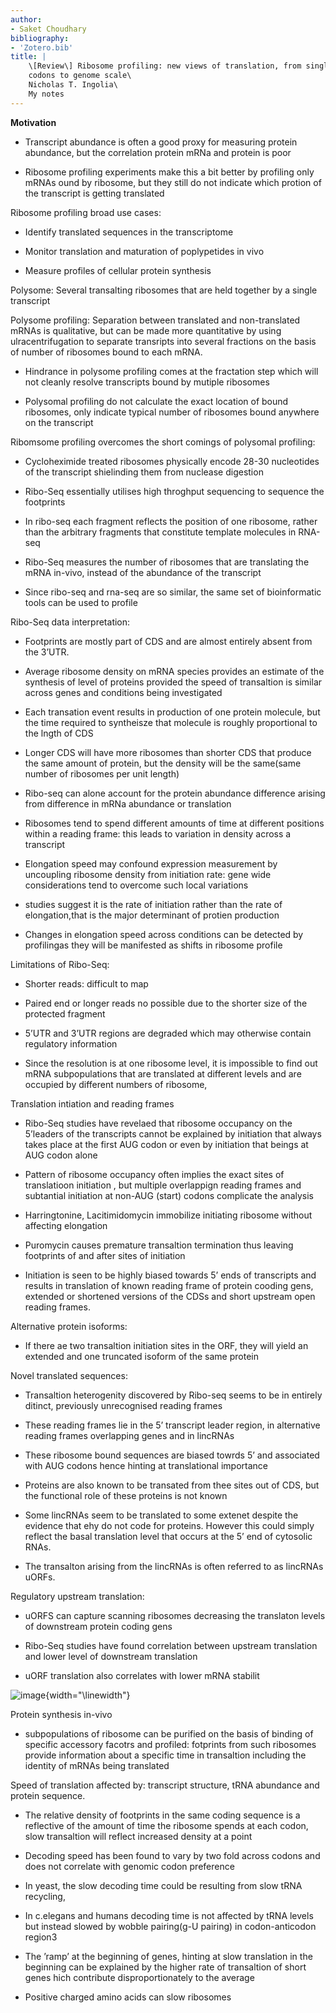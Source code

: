 ```yaml
---
author:
- Saket Choudhary
bibliography:
- 'Zotero.bib'
title: |
    \[Review\] Ribosome profiling: new views of translation, from single
    codons to genome scale\
    Nicholas T. Ingolia\
    My notes 
---
```


**Motivation**

-   Transcript abundance is often a good proxy for measuring protein
    abundance, but the correlation protein mRNa and protein is poor

-   Ribosome profiling experiments make this a bit better by profiling
    only mRNAs ound by ribosome, but they still do not indicate which
    protion of the transcript is getting translated

Ribosome profiling broad use cases:

-   Identify translated sequences in the transcriptome

-   Monitor translation and maturation of poplypetides in vivo

-   Measure profiles of cellular protein synthesis

Polysome: Several transalting ribosomes that are held together by a
single transcript

Polysome profiling: Separation between translated and non-translated
mRNAs is qualitative, but can be made more quantitative by using
ulracentrifugation to separate transripts into several fractions on the
basis of number of ribosomes bound to each mRNA.

-   Hindrance in polysome profiling comes at the fractation step which
    will not cleanly resolve transcripts bound by mutiple ribosomes

-   Polysomal profiling do not calculate the exact location of bound
    ribosomes, only indicate typical number of ribosomes bound anywhere
    on the transcript

Ribomsome profiling overcomes the short comings of polysomal profiling:

-   Cycloheximide treated ribosomes physically encode 28-30 nucleotides
    of the transcript shielinding them from nuclease digestion

-   Ribo-Seq essentially utilises high throghput sequencing to sequence
    the footprints

-   In ribo-seq each fragment reflects the position of one ribosome,
    rather than the arbitrary fragments that constitute template
    molecules in RNA-seq

-   Ribo-Seq measures the number of ribosomes that are translating the
    mRNA in-vivo, instead of the abundance of the transcript

-   Since ribo-seq and rna-seq are so similar, the same set of
    bioinformatic tools can be used to profile

Ribo-Seq data interpretation:

-   Footprints are mostly part of CDS and are almost entirely absent
    from the 3’UTR.

-   Average ribosome density on mRNA species provides an estimate of the
    synthesis of level of proteins provided the speed of transaltion is
    similar across genes and conditions being investigated

-   Each transation event results in production of one protein molecule,
    but the time required to syntheisze that molecule is roughly
    proportional to the lngth of CDS

-   Longer CDS will have more ribosomes than shorter CDS that produce
    the same amount of protein, but the density will be the same(same
    number of ribosomes per unit length)

-   Ribo-seq can alone account for the protein abundance difference
    arising from difference in mRNa abundance or translation

-   Ribosomes tend to spend different amounts of time at different
    positions within a reading frame: this leads to variation in density
    across a transcript

-   Elongation speed may confound expression measurement by uncoupling
    ribosome density from initiation rate: gene wide considerations tend
    to overcome such local variations

-   studies suggest it is the rate of initiation rather than the rate of
    elongation,that is the major determinant of protien production

-   Changes in elongation speed across conditions can be detected by
    profilingas they will be manifested as shifts in ribosome profile

Limitations of Ribo-Seq:

-   Shorter reads: difficult to map

-   Paired end or longer reads no possible due to the shorter size of
    the protected fragment

-   5’UTR and 3’UTR regions are degraded which may otherwise contain
    regulatory information

-   Since the resolution is at one ribosome level, it is impossible to
    find out mRNA subpopulations that are translated at different levels
    and are occupied by different numbers of ribosome,

Translation intiation and reading frames

-   Ribo-Seq studies have revelaed that ribosome occupancy on the
    5’leaders of the transcripts cannot be explained by initiation that
    always takes place at the first AUG codon or even by initiation that
    beings at AUG codon alone

-   Pattern of ribosome occupancy often implies the exact sites of
    translatioon initiation , but multiple overlappign reading frames
    and subtantial initiation at non-AUG (start) codons complicate the
    analysis

-   Harringtonine, Lacitimidomycin immobilize initiating ribosome
    without affecting elongation

-   Puromycin causes premature transaltion termination thus leaving
    footprints of and after sites of initiation

-   Initiation is seen to be highly biased towards 5’ ends of
    transcripts and results in translation of known reading frame of
    protein cooding gens, extended or shortened versions of the CDSs and
    short upstream open reading frames.

Alternative protein isoforms:

-   If there ae two transaltion initiation sites in the ORF, they will
    yield an extended and one truncated isoform of the same protein

Novel translated sequences:

-   Transaltion heterogenity discovered by Ribo-seq seems to be in
    entirely ditinct, previously unrecognised reading frames

-   These reading frames lie in the 5’ transcript leader region, in
    alternative reading frames overlapping genes and in lincRNAs

-   These ribosome bound sequences are biased towrds 5’ and associated
    with AUG codons hence hinting at translational importance

-   Proteins are also known to be transated from thee sites out of CDS,
    but the functional role of these proteins is not known

-   Some lincRNAs seem to be translated to some extenet despite the
    evidence that ehy do not code for proteins. However this could
    simply reflect the basal translation level that occurs at the 5’ end
    of cytosolic RNAs.

-   The transalton arising from the lincRNAs is often referred to as
    lincRNAs uORFs.

Regulatory upstream translation:

-   uORFS can capture scanning ribosomes decreasing the translaton
    levels of downstream protein coding gens

-   Ribo-Seq studies have found correlation between upstream translation
    and lower level of downstream translation

-   uORF translation also correlates with lower mRNA stabilit

![image](stalling){width="\linewidth"}

Protein synthesis in-vivo

-   subpopulations of ribosome can be purified on the basis of binding
    of specific accessory facotrs and profiled: fotprints from such
    ribosomes provide information about a specific time in transaltion
    including the identity of mRNAs being translated

Speed of translation affected by: transcript structure, tRNA abundance
and protein sequence.

-   The relative density of footprints in the same coding sequence is a
    reflective of the amount of time the ribosome spends at each codon,
    slow transaltion will reflect increased density at a point

-   Decoding speed has been found to vary by two fold across codons and
    does not correlate with genomic codon preference

-   In yeast, the slow decoding time could be resulting from slow tRNA
    recycling,

-   In c.elegans and humans decoding time is not affected by tRNA levels
    but instead slowed by wobble pairing(g-U pairing) in codon-anticodon
    region3

-   The ’ramp’ at the beginning of genes, hinting at slow translation in
    the beginning can be explained by the higher rate of transaltion of
    short genes hich contribute disproportionately to the average

-   Positive charged amino acids can slow ribosomes
